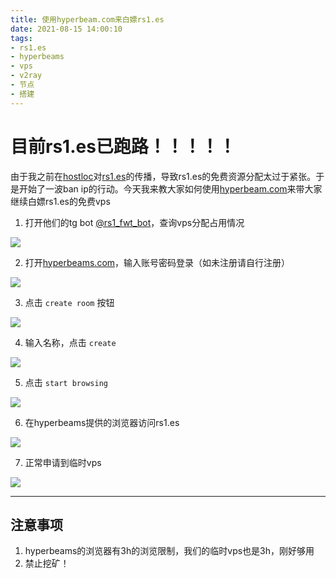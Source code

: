 ```yaml
---
title: 使用hyperbeam.com来白嫖rs1.es
date: 2021-08-15 14:00:10
tags:
- rs1.es
- hyperbeams
- vps
- v2ray
- 节点
- 搭建
---
```


#  目前rs1.es已跑路！！！！！

由于我之前在[hostloc](https://hostloc.com/thread-876810-1-1.html)对[rs1.es](https://rs1.es)的传播，导致rs1.es的免费资源分配太过于紧张。于是开始了一波ban ip的行动。今天我来教大家如何使用[hyperbeam.com](https://hyperbeam.com/)来带大家继续白嫖rs1.es的免费vps

1. 打开他们的tg bot [@rs1_fwt_bot](https://t.me/rs1_fwt_bot)，查询vps分配占用情况

![](https://cdn.jsdelivr.net/gh/zzysite/imgs@main/20210815140506.png)

2. 打开[hyperbeams.com](https://hyperbeam.com/app/login)，输入账号密码登录（如未注册请自行注册）

![](https://cdn.jsdelivr.net/gh/zzysite/imgs@main/20210815140634.png)

3. 点击 `create room` 按钮

![](https://cdn.jsdelivr.net/gh/zzysite/imgs@main/20210815140728.png)

4. 输入名称，点击 `create`

![](https://cdn.jsdelivr.net/gh/zzysite/imgs@main/20210815140801.png)

5. 点击 `start browsing`

![](https://cdn.jsdelivr.net/gh/zzysite/imgs@main/20210815140841.png)

6. 在hyperbeams提供的浏览器访问rs1.es

![](https://cdn.jsdelivr.net/gh/zzysite/imgs@main/20210815140923.png)

7. 正常申请到临时vps

![](https://cdn.jsdelivr.net/gh/zzysite/imgs@main/20210815141119.png)

---

## 注意事项

1. hyperbeams的浏览器有3h的浏览限制，我们的临时vps也是3h，刚好够用
2. 禁止挖矿！